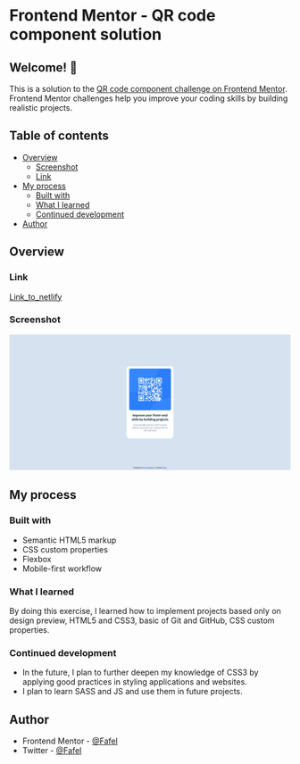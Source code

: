 # Frontend Mentor - QR code component solution

## Welcome! 👋

This is a solution to the [QR code component challenge on Frontend Mentor](https://www.frontendmentor.io/challenges/qr-code-component-iux_sIO_H). Frontend Mentor challenges help you improve your coding skills by building realistic projects. 

## Table of contents

- [Overview](#overview)
  - [Screenshot](#screenshot)
  - [Link](#link)
- [My process](#my-process)
  - [Built with](#built-with)
  - [What I learned](#what-i-learned)
  - [Continued development](#continued-development)
- [Author](#author)

## Overview

### Link

[Link_to_netlify](https://qr-code-component-fafel.netlify.app/)

### Screenshot

![Preview for the QR code component coding challenge](./design/Screenshot.png)

## My process

### Built with

- Semantic HTML5 markup
- CSS custom properties
- Flexbox
- Mobile-first workflow

### What I learned

By doing this exercise, I learned how to implement projects based only on design preview, HTML5 and CSS3, basic of Git and GitHub, CSS custom properties. 

### Continued development

 - In the future, I plan to further  deepen my knowledge of CSS3 by applying good practices in styling applications and websites. 
- I plan to learn SASS and JS and use them in future projects.

## Author

- Frontend Mentor - [@Fafel](https://www.frontendmentor.io/profile/Fafell)
- Twitter - [@Fafel](https://www.twitter.com/Fafffel)